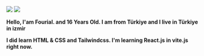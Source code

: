 ![](https://raw.githubusercontent.com/Sawshu/README.md/main/maxwell-cat.gif) ![](https://komarev.com/ghpvc/?username=Fourial) 



**Hello, I'am Fourial. and 16 Years Old. I am from Türkiye and I live in Türkiye in izmir**

**I did learn HTML & CSS and Tailwindcss. I'm learning React.js in vite.js right now.**
